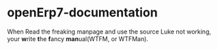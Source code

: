 # openErp7-documentation
When Read the freaking manpage and use the source Luke not working, your **w**rite **t**he **f**ancy **man**ual(WTFM, or WTFMan).
